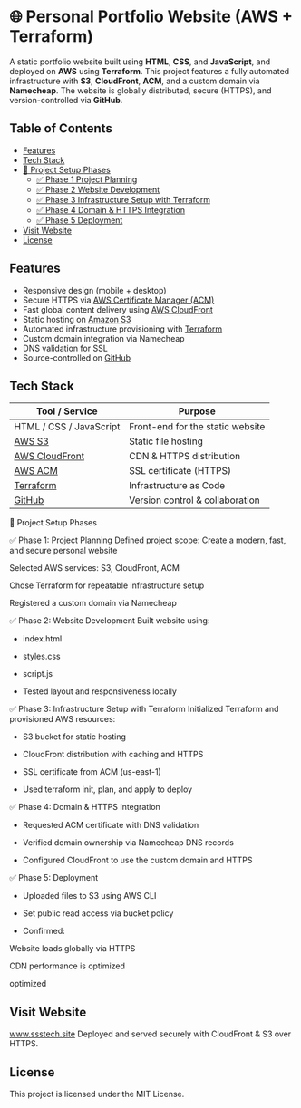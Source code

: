 # 🌐 Personal Portfolio Website (AWS + Terraform)

A static portfolio website built using **HTML**, **CSS**, and **JavaScript**, and deployed on **AWS** using **Terraform**. This project features a fully automated infrastructure with **S3**, **CloudFront**, **ACM**, and a custom domain via **Namecheap**. The website is globally distributed, secure (HTTPS), and version-controlled via **GitHub**.



## Table of Contents

- [Features](#-features)  
- [Tech Stack](#-tech-stack)  
- [📌 Project Setup Phases](#-project-setup-phases)  
  - [✅ Phase 1 Project Planning](#-phase-1-project-planning)  
  - [✅ Phase 2 Website Development](#-phase-2-website-development)  
  - [✅ Phase 3 Infrastructure Setup with Terraform](#-phase-3-infrastructure-setup-with-terraform)  
  - [✅ Phase 4 Domain & HTTPS Integration](#-phase-4-domain--https-integration)  
  - [✅ Phase 5 Deployment](#-phase-5-deployment)  
- [Visit Website](#-visit-website)  
- [License](#-license)



## Features

- Responsive design (mobile + desktop)
- Secure HTTPS via [AWS Certificate Manager (ACM)](https://aws.amazon.com/certificate-manager/)
- Fast global content delivery using [AWS CloudFront](https://aws.amazon.com/cloudfront/)
- Static hosting on [Amazon S3](https://aws.amazon.com/s3/)
- Automated infrastructure provisioning with [Terraform](https://www.terraform.io/)
- Custom domain integration via Namecheap
- DNS validation for SSL
- Source-controlled on [GitHub](https://github.com)



## Tech Stack

| Tool / Service             | Purpose                                   |
|---------------------------|-------------------------------------------|
| HTML / CSS / JavaScript   | Front-end for the static website          |
| [AWS S3](https://aws.amazon.com/s3/) | Static file hosting             |
| [AWS CloudFront](https://aws.amazon.com/cloudfront/) | CDN & HTTPS distribution |
| [AWS ACM](https://aws.amazon.com/certificate-manager/) | SSL certificate (HTTPS) |
| [Terraform](https://www.terraform.io/) | Infrastructure as Code        |
| [GitHub](https://github.com)         | Version control & collaboration |





📌 Project Setup Phases

✅ Phase 1: Project Planning
Defined project scope: Create a modern, fast, and secure personal website

Selected AWS services: S3, CloudFront, ACM

Chose Terraform for repeatable infrastructure setup

Registered a custom domain via Namecheap

✅ Phase 2: Website Development
Built website using:

- index.html

- styles.css

- script.js

- Tested layout and responsiveness locally

✅ Phase 3: Infrastructure Setup with Terraform
Initialized Terraform and provisioned AWS resources:

- S3 bucket for static hosting

- CloudFront distribution with caching and HTTPS

- SSL certificate from ACM (us-east-1)

- Used terraform init, plan, and apply to deploy

✅ Phase 4: Domain & HTTPS Integration

- Requested ACM certificate with DNS validation

- Verified domain ownership via Namecheap DNS records

- Configured CloudFront to use the custom domain and HTTPS

✅ Phase 5: Deployment

- Uploaded files to S3 using AWS CLI

- Set public read access via bucket policy

- Confirmed:

Website loads globally via HTTPS

CDN performance is optimized

optimized



## Visit Website
www.ssstech.site
Deployed and served securely with CloudFront & S3 over HTTPS.

## License
This project is licensed under the MIT License.




